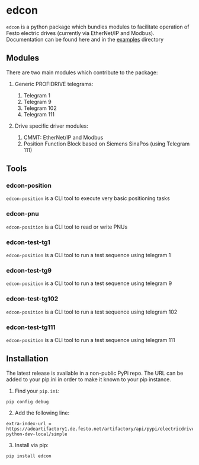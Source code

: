 # edcon
`edcon` is a python package which bundles modules to facilitate operation of Festo electric drives (currently via EtherNet/IP and Modbus). Documentation can be found here and in the [examples](./examples) directory
## Modules
There are two main modules which contribute to the package:

1. Generic PROFIDRIVE telegrams:
   1. Telegram 1
   2. Telegram 9
   3. Telegram 102
   4. Telegram 111

2. Drive specific driver modules:
    1. CMMT: EtherNet/IP and Modbus
    2. Position Function Block based on Siemens SinaPos (using Telegram 111)

## Tools
### edcon-position
`edcon-position` is a CLI tool to execute very basic positioning tasks
### edcon-pnu
`edcon-position` is a CLI tool to read or write PNUs 

### edcon-test-tg1
`edcon-position` is a CLI tool to run a test sequence using telegram 1

### edcon-test-tg9
`edcon-position` is a CLI tool to run a test sequence using telegram 9

### edcon-test-tg102
`edcon-position` is a CLI tool to run a test sequence using telegram 102

### edcon-test-tg111
`edcon-position` is a CLI tool to run a test sequence using telegram 111

## Installation
The latest release is available in a non-public PyPi repo. 
The URL can be added to your pip.ini in order to make it known to your pip instance.

1. Find your `pip.ini`:
```
pip config debug
```
2. Add the following line:
```
extra-index-url = https://adeartifactory1.de.festo.net/artifactory/api/pypi/electricdrives-python-dev-local/simple
```
3. Install via pip:
```
pip install edcon
```